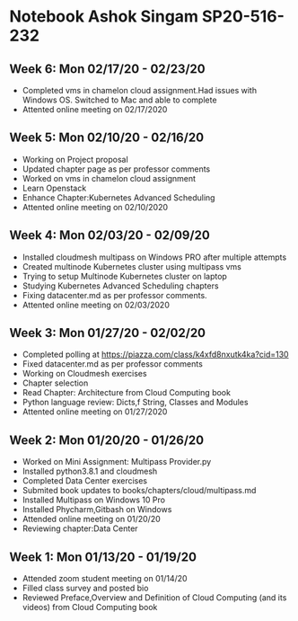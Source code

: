 # Notebook Ashok Singam SP20-516-232

## Week 6: Mon 02/17/20 - 02/23/20

* Completed vms in chamelon cloud assignment.Had issues with Windows OS. Switched to Mac and able to complete
* Attented online meeting on 02/17/2020

## Week 5: Mon 02/10/20 - 02/16/20

* Working on Project proposal
* Updated chapter page as per professor comments
* Worked on vms in chamelon cloud assignment
* Learn Openstack
* Enhance Chapter:Kubernetes Advanced Scheduling
* Attented online meeting on 02/10/2020

## Week 4: Mon 02/03/20 - 02/09/20

* Installed cloudmesh multipass on Windows PRO after multiple attempts
* Created multinode Kubernetes cluster using multipass vms
* Trying to setup Multinode Kubernetes cluster on laptop
* Studying Kubernetes Advanced Scheduling chapters
* Fixing datacenter.md as per professor comments. 
* Attented online meeting on 02/03/2020

## Week 3: Mon 01/27/20 - 02/02/20

* Completed polling at <https://piazza.com/class/k4xfd8nxutk4ka?cid=130>
* Fixed datacenter.md as per professor comments
* Working on Cloudmesh exercises
* Chapter selection
* Read Chapter: Architecture from Cloud Computing book
* Python language review: Dicts,f String, Classes and Modules
* Attented online meeting on 01/27/2020

## Week 2: Mon 01/20/20 - 01/26/20

* Worked on Mini Assignment: Multipass Provider.py
* Installed python3.8.1 and cloudmesh
* Completed Data Center exercises
* Submited book updates to books/chapters/cloud/multipass.md
* Installed Multipass on Windows 10 Pro
* Installed Phycharm,Gitbash on Windows
* Attended online meeting on 01/20/20
* Reviewing chapter:Data Center

## Week 1: Mon 01/13/20 - 01/19/20

* Attended zoom student meeting on 01/14/20
* Filled class survey and posted bio
* Reviewed Preface,Overview and Definition of Cloud Computing (and its videos) from Cloud Computing book




